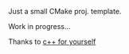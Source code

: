 Just a small CMake proj. template.

Work in progress...

Thanks to [c++ for yourself](https://github.com/cpp-for-yourself)
